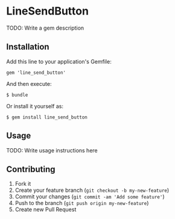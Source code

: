 # LineSendButton

TODO: Write a gem description

## Installation

Add this line to your application's Gemfile:

    gem 'line_send_button'

And then execute:

    $ bundle

Or install it yourself as:

    $ gem install line_send_button

## Usage

TODO: Write usage instructions here

## Contributing

1. Fork it
2. Create your feature branch (`git checkout -b my-new-feature`)
3. Commit your changes (`git commit -am 'Add some feature'`)
4. Push to the branch (`git push origin my-new-feature`)
5. Create new Pull Request
